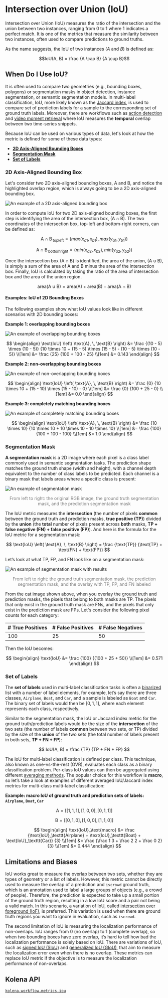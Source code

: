 # Intersection over Union (IoU)

Intersection over Union (IoU) measures the ratio of the intersection and the union between two instances, ranging from 0 to 1 where 1 indicates a perfect match.  It is one of the metrics that measure the similarity between two instances, often used to compare predictions to ground truths.

As the name suggests, the IoU of two instances ($A$ and $B$) is defined as:

$$IoU(A, B) = \frac {A \cap B} {A \cup B}$$


## When Do I Use IoU?
It is often used to compare two geometries (e.g., bounding boxes, polygons) or segmentation masks in object detection, instance segmentation, or semantic segmentation models. In multi-label classification, IoU, more likely known as the [Jaccard index](https://en.wikipedia.org/wiki/Jaccard_index), is used to compare set of prediction labels for a sample to the corresponding set of ground truth labels. Moreover, there are workflows such as [action detection](https://paperswithcode.com/task/action-detection) and [video moment retrieval](https://paperswithcode.com/task/moment-retrieval) where IoU measures the **temporal** overlap between two time-series snippets.


Because IoU can be used on various types of data, let's look at how the metric is defined for some of these data types:

- [**2D Axis-Aligned Bounding Boxes**](#2d-axis-aligned-bounding-box)
- [**Segmentation Mask**](#segmentation-mask)
- [**Set of Labels**](#set-of-labels)


### 2D Axis-Aligned Bounding Box

Let's consider two 2D axis-aligned bounding boxes, $\text{A}$ and $\text{B}$, and notice the highlighted overlap region, which is always going to be a 2D axis-aligned bounding box.

![An example of a 2D axis-aligned bounding box](../assets/images/metrics-iou-2dbbox.png)


In order to compute IoU for two 2D axis-aligned bounding boxes, the first step is identifying the area of the intersection box, $(\text{A} \cap \text{B})$. The two coordinates of the intersection box, top-left and bottom-right corners, can be defined as:

$$
\text{A} \cap \text{B}\,_{\text{topleft}} = ( max \left( x_{a1}, \, x_{b1} \right), \, max \left( y_{a1}, \, y_{b1} \right))
$$

$$
\text{A} \cap \text{B}\,_{\text{bottomright}} = (min \left( x_{a2}, \, x_{b2} \right), \, min \left(y_{a2}, \, y_{b2} \right))
$$

Once the intersection box $(\text{A} \cap \text{B})$ is identified, the area of the union, $(\text{A} \cup \text{B})$, is simply a sum of the area of $\text{A}$ and ${\text{B}}$ minus the area of the intersection box. Finally, IoU is calculated by taking the ratio of the area of intersection box and the area of the union region.

$$
\text{area} \left( \text{A} \cup \text{B} \right) = \text{area} \left( \text{A} \right) + \text{area} \left( \text{B} \right) - \text{area} \left( \text{A} \cap \text{B} \right)
$$

#### Examples: IoU of 2D Bounding Boxes
The following examples show what IoU values look like in different scenarios with 2D bounding boxes:

**Example 1: overlapping bounding boxes**

![An example of overlapping bounding boxes](../assets/images/metrics-iou-example1.png)

$$
\begin{align}
\text{IoU} \left( \text{A}, \, \text{B} \right)
&= \frac {(10 - 5) \times (10 - 5)} {10 \times 10 + (15 - 5) \times (15 - 5) - (10 - 5) \times (10 - 5)} \\[1em]
&= \frac {25} {100 + 100 - 25} \\[1em]
&= 0.143
\end{align}
$$

**Example 2: non-overlapping bounding boxes**

![An example of non-overlapping bounding boxes](../assets/images/metrics-iou-example2.png)

$$
\begin{align}
\text{IoU} \left( \text{A}, \, \text{B} \right)
&= \frac {0} {10 \times 10 + (15 - 10) \times (15 - 10) - 0} \\[1em]
&= \frac {0} {100 + 25 - 0} \\[1em]
&= 0.0
\end{align}
$$


**Example 3: completely matching bounding boxes**

![An example of completely matching bounding boxes](../assets/images/metrics-iou-example3.png)

$$
\begin{align}
\text{IoU} \left( \text{A}, \, \text{B} \right)
&= \frac {10 \times 10} {10 \times 10 + 10 \times 10 - 10 \times 10} \\[1em]
&= \frac {100} {100 + 100 - 100} \\[1em]
&= 1.0
\end{align}
$$


### Segmentation Mask

**A segmentation mask** is a 2D image where each pixel is a class label commonly used in semantic segmentation tasks. The prediction shape matches the ground truth shape (width and height), with a channel depth equivalent to the number of class labels to be predicted. Each channel is a binary mask that labels areas where a specific class is present:

![An example of segmentation mask](../assets/images/metrics-iou-seg-mask.png)
<p style="text-align: center; color: gray;">
    From left to right: the original RGB image, the ground truth segmentation mask, and the prediction segmentation mask
</p>


The IoU metric measures the **intersection** (the number of pixels **common** between the ground truth and prediction masks, **true positive (TP)**) divided by the **union** (the **total** number of pixels present across **both** masks, **TP + false negative (FN) + false positive (FP)**). And here is the formula for the IoU metric for a segmentation mask:

$$
\text{IoU} \left( \text{A}, \, \text{B} \right) = \frac {\text{TP}} {\text{TP} + \text{FN} + \text{FP}}
$$

Let’s look at what TP, FP, and FN look like on a segmentation mask:

![An example of segmentation mask with results](../assets/images/metrics-iou-seg-mask-results.png)
<p style="text-align: center; color: gray;">
    From left to right: the ground truth segmentation mask, the prediction segmentation mask, and the overlay with TP, FP, and FN labeled
</p>

From the cat image shown above, when you overlay the ground truth and prediction masks, the pixels that belong to both masks are TP. The pixels that only exist in the ground truth mask are FNs, and the pixels that only exist in the prediction mask are FPs. Let's consider the following pixel counts for each category:

<center>

| # True Positives | # False Positives | # False Negatives |
| --- | --- | --- |
| 100 | 25 | 50 |

</center>

Then the IoU becomes:

$$
\begin{align}
\text{IoU} &= \frac {100} {(100 + 25 + 50)} \\[1em]
&= 0.571
\end{align}
$$

### Set of Labels

The **set of labels** used in multi-label classification tasks is often a [binarized](https://scikit-learn.org/stable/modules/generated/sklearn.preprocessing.label_binarize.html) list with a number of label elements, for example, let’s say there are three classes, `Airplane`, `Boat`, and `Car`, and a sample is labeled as `Boat` and `Car`. The binary set of labels would then be $[0, 1, 1]$, where each element represents each class, respectively.

Similar to the segmentation mask, the IoU or Jaccard index metric for the ground truth/prediction labels would be the size of the **intersection** of the two sets (the number of labels **common** between two sets, or TP) divided by the size of the **union** of the two sets (the total number of labels present in both sets, **TP + FN + FP**):

$$
IoU(A, B) = \frac {TP} {TP + FN + FP}
$$

The IoU for multi-label classification is defined per class. This technique, also known as one-vs-the-rest (OVR), evaluates each class as a binary classification problem. Per-class IoU values can then be aggregated using different [averaging methods](./averaging-methods.md). The popular choice for this workflow is **macro**, so let’s take a look at examples of different averaged IoU/Jaccard index metrics for multi-class multi-label classification:

**Example: macro IoU of ground truth and prediction sets of labels: `Airplane`, `Boat`, `Car`**

$$
\text{A} = [[1, 1, 1], \, [1, 0, 0], \, [0, 1, 1]]
$$

$$
\text{B} = [[0, 1, 0], \, [1, 0, 0], \, [1, 1, 0]]
$$

$$
\begin{align}
\text{IoU}_\text{macro} &= \frac {\text{IoU}_\texttt{Airplane} + \text{IoU}_\texttt{Boat} + \text{IoU}_\texttt{Car}} {3} \\[1em]
&= \frac {\frac 1 3 + \frac 2 2 + \frac 0 2} {3} \\[1em]
&= 0.444
\end{align}
$$


## Limitations and Biases

IoU works great to measure the overlap between two sets, whether they are types of geometry or a list of labels. However, this metric cannot be directly used to measure the overlap of a prediction and `iscrowd` ground truth, which is an annotation used to label a large groups of objects (e.g., a crowd of people). Therefore, the prediction is expected to take up a small portion of the ground truth region, resulting in a low IoU score and a pair not being a valid match. In this scenario, a variation of IoU, called [intersection over foreground (IoF)](https://github.com/open-mmlab/mmdetection/issues/393), is preferred. This variation is used when there are ground truth regions you want to ignore in evaluation, such as `iscrowd`.

The second limitation of IoU is measuring the localization performance of non-overlaps. IoU ranges from 0 (no overlap) to 1 (complete overlap), so when two bounding boxes have zero overlap, it’s hard to tell how bad the localization performance is solely based on IoU. There are variations of IoU, such as [signed IoU (SIoU)](https://arxiv.org/pdf/1905.12365.pdf) and [generalized IoU (GIoU)](https://giou.stanford.edu/GIoU.pdf), that aim to measure the localization error even when there is no overlap. These metrics can replace IoU metric if the objective is to measure the localization performance of non-overlaps.


## Kolena API

[`kolena.workflow.metrics.iou`](https://docs.kolena.io/reference/workflow/metrics/#kolena.workflow.metrics.iou)
